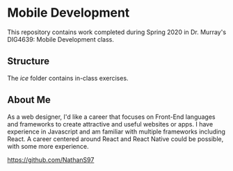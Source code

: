 # Mobile Development
This repository contains work completed during Spring 2020 in Dr. Murray's DIG4639: Mobile Development class.

## Structure
The *ice* folder contains in-class exercises. 

## About Me
As a web designer, I'd like a career that focuses on Front-End languages and frameworks to create attractive and useful websites or apps. I have experience in Javascript and am familiar with multiple frameworks including React. A career centered around React and React Native could be possible, with some more experience.

https://github.com/NathanS97